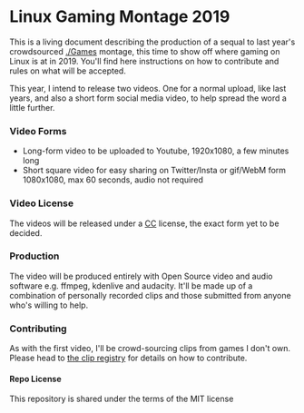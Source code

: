 # Linux Gaming Montage 2019
This is a living document describing the production of a sequal to last year's crowdsourced [./Games](https://youtu.be/3U8bLArlRXw) montage, this time to show off where gaming on Linux is at in 2019. You'll find here instructions on how to contribute and rules on what will be accepted.

This year, I intend to release two videos. One for a normal upload, like last years, and also a short form social media video, to help spread the word a little further.

### Video Forms
* Long-form video to be uploaded to Youtube, 1920x1080, a few minutes long
* Short square video for easy sharing on Twitter/Insta or gif/WebM form 1080x1080, max 60 seconds, audio not required

### Video License
The videos will be released under a [CC](https://creativecommons.org/licenses/) license, the exact form yet to be decided.

### Production
The video will be produced entirely with Open Source video and audio software e.g. ffmpeg, kdenlive and audacity. It'll be made up of a combination of personally recorded clips and those submitted from anyone who's willing to help.

### Contributing
As with the first video, I'll be crowd-sourcing clips from games I don't own. Please head to [the clip registry](https://github.com/mdiluz/linux-video-2019/wiki/Clip-Registry) for details on how to contribute.

#### Repo License
This repository is shared under the terms of the MIT license
